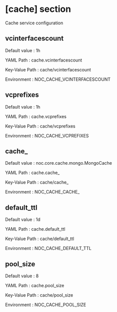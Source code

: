 # [cache] section
Cache service configuration

## vcinterfacescount

Default value
:   1h

YAML Path
:   cache.vcinterfacescount

Key-Value Path
:   cache/vcinterfacescount

Environment
:   NOC_CACHE_VCINTERFACESCOUNT

## vcprefixes

Default value
:   1h

YAML Path
:   cache.vcprefixes

Key-Value Path
:   cache/vcprefixes

Environment
:   NOC_CACHE_VCPREFIXES

## cache_

Default value
:   noc.core.cache.mongo.MongoCache

YAML Path
:   cache.cache_

Key-Value Path
:   cache/cache_

Environment
:   NOC_CACHE_CACHE_

## default_ttl

Default value
:   1d

YAML Path
:   cache.default_ttl

Key-Value Path
:   cache/default_ttl

Environment
:   NOC_CACHE_DEFAULT_TTL

## pool_size

Default value
:   8

YAML Path
:   cache.pool_size

Key-Value Path
:   cache/pool_size

Environment
:   NOC_CACHE_POOL_SIZE
